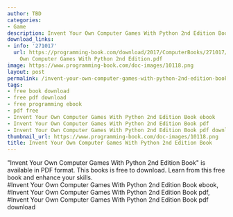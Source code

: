 ```yaml
---
author: TBD
categories:
- Game
description: Invent Your Own Computer Games With Python 2nd Edition Book
download_links:
- info: '271017'
  url: https://programming-book.com/download/2017/ComputerBooks/271017/Invent Your
    Own Computer Games With Python 2nd Edition.pdf
image: https://www.programming-book.com/doc-images/10118.png
layout: post
permalink: /invent-your-own-computer-games-with-python-2nd-edition-book.html
tags:
- free book download
- free pdf download
- free programming ebook
- pdf free
- Invent Your Own Computer Games With Python 2nd Edition Book ebook
- Invent Your Own Computer Games With Python 2nd Edition Book pdf
- Invent Your Own Computer Games With Python 2nd Edition Book pdf download
thumbnail_url: https://www.programming-book.com/doc-images/10118.png
title: Invent Your Own Computer Games With Python 2nd Edition Book
---
```


 
<div class="item-desc text-justify">
  "Invent Your Own Computer Games With Python 2nd Edition Book" is available in PDF format. This books is free to download. Learn from this free book and enhance your skills.
  <br>
  #Invent Your Own Computer Games With Python 2nd Edition Book ebook, #Invent Your Own Computer Games With Python 2nd Edition Book pdf, #Invent Your Own Computer Games With Python 2nd Edition Book pdf download
</div>